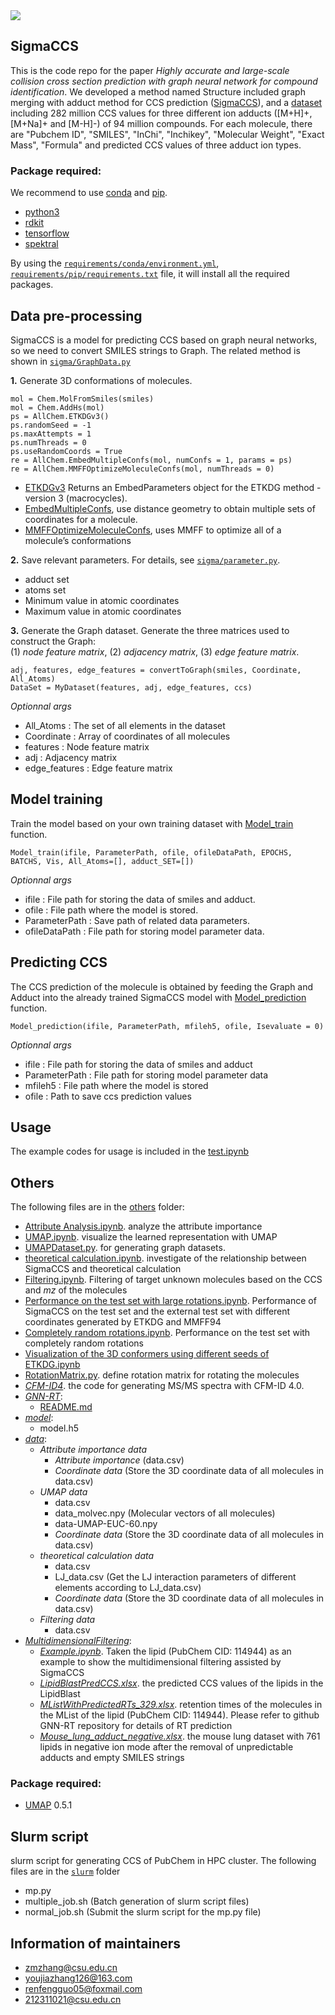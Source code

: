 <img src="logo.png" width:100px >    

## SigmaCCS

This is the code repo for the paper *Highly accurate and large-scale collision cross section prediction with graph neural network for compound identification*.  We developed a method named Structure included graph merging with adduct method for CCS prediction ([SigmaCCS](sigma)), and a [dataset](https://doi.org/10.5281/zenodo.5501673) including 282 million CCS values for three different ion adducts ([M+H]+, [M+Na]+ and [M-H]-) of 94 million compounds. For each molecule, there are "Pubchem ID", "SMILES", "InChi", "Inchikey", "Molecular Weight", "Exact Mass", "Formula" and predicted CCS values of three adduct ion types. 

### Package required: 
We recommend to use [conda](https://conda.io/docs/user-guide/install/download.html) and [pip](https://pypi.org/project/pip/).
- [python3](https://www.python.org/) 
- [rdkit](https://rdkit.org/)    
- [tensorflow](https://www.tensorflow.org) 
- [spektral](https://graphneural.network/) 

By using the [`requirements/conda/environment.yml`](requirements/conda/environment.yml), [`requirements/pip/requirements.txt`](requirements/pip/requirements.txt) file, it will install all the required packages.

## Data pre-processing
SigmaCCS is a model for predicting CCS based on graph neural networks, so we need to convert SMILES strings to Graph. The related method is shown in [`sigma/GraphData.py`](simgma/GraphData.py)           

**1.** Generate 3D conformations of molecules. 

    mol = Chem.MolFromSmiles(smiles)
    mol = Chem.AddHs(mol)
    ps = AllChem.ETKDGv3()
    ps.randomSeed = -1
    ps.maxAttempts = 1
    ps.numThreads = 0
    ps.useRandomCoords = True
    re = AllChem.EmbedMultipleConfs(mol, numConfs = 1, params = ps)
    re = AllChem.MMFFOptimizeMoleculeConfs(mol, numThreads = 0)
- [ETKDGv3](https://www.rdkit.org/docs/source/rdkit.Chem.rdDistGeom.html?highlight=etkdgv3#rdkit.Chem.rdDistGeom.ETKDGv3) Returns an EmbedParameters object for the ETKDG method - version 3 (macrocycles).
- [EmbedMultipleConfs](https://www.rdkit.org/docs/source/rdkit.Chem.rdDistGeom.html?highlight=embedmultipleconfs#rdkit.Chem.rdDistGeom.EmbedMultipleConfs), use distance geometry to obtain multiple sets of coordinates for a molecule.
- [MMFFOptimizeMoleculeConfs](https://www.rdkit.org/docs/source/rdkit.Chem.rdForceFieldHelpers.html?highlight=mmffoptimizemoleculeconfs#rdkit.Chem.rdForceFieldHelpers.MMFFOptimizeMoleculeConfs), uses MMFF to optimize all of a molecule’s conformations   

**2.** Save relevant parameters. For details, see [`sigma/parameter.py`](sigma/parameter.py).    
- adduct set  
- atoms set   
- Minimum value in atomic coordinates   
- Maximum value in atomic coordinates   

**3.** Generate the Graph dataset. Generate the three matrices used to construct the Graph:    
(1) *node feature matrix*, (2) *adjacency matrix*, (3) *edge feature matrix*.       

    adj, features, edge_features = convertToGraph(smiles, Coordinate, All_Atoms)
    DataSet = MyDataset(features, adj, edge_features, ccs)
*Optionnal args*
- All_Atoms : The set of all elements in the dataset
- Coordinate : Array of coordinates of all molecules
- features : Node feature matrix
- adj : Adjacency matrix
- edge_features : Edge feature matrix

## Model training
Train the model based on your own training dataset with [Model_train](https://github.com/zmzhang/SigmaCCS/blob/main/sigma/sigma.py#L52) function.

    Model_train(ifile, ParameterPath, ofile, ofileDataPath, EPOCHS, BATCHS, Vis, All_Atoms=[], adduct_SET=[])

*Optionnal args*
- ifile : File path for storing the data of smiles and adduct.
- ofile : File path where the model is stored.
- ParameterPath : Save path of related data parameters.
- ofileDataPath : File path for storing model parameter data.

## Predicting CCS
The CCS prediction of the molecule is obtained by feeding the Graph and Adduct into the already trained SigmaCCS model with [Model_prediction](https://github.com/zmzhang/SigmaCCS/blob/main/sigma/sigma.py#L6) function.

    Model_prediction(ifile, ParameterPath, mfileh5, ofile, Isevaluate = 0)

*Optionnal args*
- ifile : File path for storing the data of smiles and adduct
- ParameterPath : File path for storing model parameter data
- mfileh5 : File path where the model is stored
- ofile : Path to save ccs prediction values

## Usage
The example codes for usage is included in the [test.ipynb](test.ipynb)

## Others
The following files are in the [others](others) folder:
- [Attribute Analysis.ipynb](others/Attribute%20Analysis.ipynb). analyze the attribute importance
- [UMAP.ipynb](others/UMAP.ipynb). visualize the learned representation with UMAP
- [UMAPDataset.py](others/UMAPDataset.py). for generating graph datasets.
- [theoretical calculation.ipynb](others/theoretical%20calculation.ipynb). investigate of the relationship between SigmaCCS and theoretical calculation
- [Filtering.ipynb](others/Filtering.ipynb). Filtering of target unknown molecules based on the CCS and *mz* of the molecules
- [Performance on the test set with large rotations.ipynb](others/Performance%20on%20the%20test%20set%20with%20large%20rotations.ipynb). Performance of SigmaCCS on the test set and the external test set with different coordinates generated by ETKDG and MMFF94
- [Completely random rotations.ipynb](others/Completely%20random%20rotations.ipynb). Performance on the test set with completely random rotations
- [Visualization of the 3D conformers using different seeds of ETKDG.ipynb](others/Visualization%20of%20the%203D%20conformers%20using%20different%20seeds%20of%20ETKDG.ipynb)
- [RotationMatrix.py](others/RotationMatrix.py). define rotation matrix for rotating the molecules
- *[CFM-ID4](others/CFM-ID4)*. the code for generating MS/MS spectra with CFM-ID 4.0.
- *[GNN-RT](others/GNN-RT)*:
    - [README.md](others/GNN-RT/README.md)
- *[model](model)*:
    - model.h5
- *[data](others/data)*:
    - *Attribute importance data*
        - *Attribute importance* (data.csv)
        - *Coordinate data* (Store the 3D coordinate data of all molecules in data.csv)
    - *UMAP data*
        - data.csv
        - data_molvec.npy (Molecular vectors of all molecules)
        - data-UMAP-EUC-60.npy
        - *Coordinate data* (Store the 3D coordinate data of all molecules in data.csv)
    - *theoretical calculation data*
        - data.csv
        - LJ_data.csv (Get the LJ interaction parameters of different elements according to LJ_data.csv)
        - *Coordinate data* (Store the 3D coordinate data of all molecules in data.csv)
    - *Filtering data* 
        - data.csv
- *[MultidimensionalFiltering](others/MultidimensionalFiltering)*:
    - *[Example.ipynb](others/MultidimensionalFiltering/Example.ipynb)*. Taken the lipid (PubChem CID: 114944) as an example to show the multidimensional filtering assisted by SigmaCCS
    - *[LipidBlastPredCCS.xlsx](others/MultidimensionalFiltering/LipidBlastPredCCS.xlsx)*. the predicted CCS values of the lipids in the LipidBlast
    - *[MListWithPredictedRTs_329.xlsx](others/MultidimensionalFiltering/MListWithPredictedRTs_329.xlsx)*. retention times of the molecules in the MList of the lipid (PubChem CID: 114944). Please refer to github GNN-RT repository for details of RT prediction
    - *[Mouse_lung_adduct_negative.xlsx](others/MultidimensionalFiltering/Mouse_lung_adduct_negative.xlsx)*. the mouse lung dataset with 761 lipids in negative ion mode after the removal of unpredictable adducts and empty SMILES strings

### Package required: 
- [UMAP](https://github.com/lmcinnes/umap) 0.5.1

## Slurm script
slurm script for generating CCS of PubChem in HPC cluster.
The following files are in the [`slurm`](slurm) folder
- mp.py
- multiple_job.sh (Batch generation of slurm script files)
- normal_job.sh (Submit the slurm script for the mp.py file)

## Information of maintainers
- zmzhang@csu.edu.cn
- youjiazhang126@163.com
- renfengguo05@foxmail.com
- 212311021@csu.edu.cn
